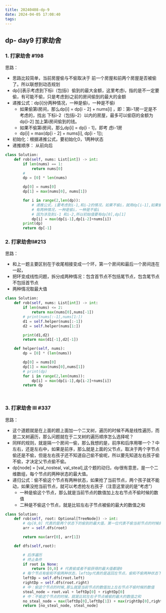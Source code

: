 ```yaml
---
title: 20240408-dp-9
date: 2024-04-05 17:08:40
tags:
---
```



## dp- day9 打家劫舍

### 1. 打家劫舍 #198

思路：
- 思路比较简单，当前房屋偷与不偷取决于 前一个房屋和前两个房屋是否被偷了。所以联想到动态规划
- dp[i]表示考虑到下标i（包括i）偷到的最大金额，这里考虑i，指的是不一定要偷，有可能不偷，只是考虑到i之前的房间偷到的最大的金额
- 递推公式：dp[i]分两种情况，一种是偷i，一种是不偷i
    - 如果偷第i房间，那么dp[i] = dp[i - 2] + nums[i] ，即：第i-1房一定是不考虑的，找出 下标i-2（包括i-2）以内的房屋，最多可以偷窃的金额为dp[i-2] 加上第i房间偷到的钱。
    - 如果不偷第i房间，那么dp[i] = dp[i - 1]，即考 虑i-1房
    - dp[i] = max(dp[i - 2] + nums[i], dp[i - 1]);
- 初始化：根据递推公式，要初始化0，1两种状态
- 递推顺序： 从前向后

```python
class Solution:
    def rob(self, nums: List[int]) -> int:
        if len(nums) == 1:
            return nums[0]
        # 
        dp = [0] * len(nums)

        dp[0] = nums[0]
        dp[1] = max(nums[0], nums[1])

        for i in range(2,len(dp)):
            # 递推公式，i要考虑到i-1,和i-2的情况，如果不偷i，就用dp[i-1],如果偷i就i-2,
            # 有两种情况，一种是偷i，一种是不偷i
            # 因为涉及到i-1 和i-2,所以初始值要有dp[0],dp[1]
            dp[i] = max(dp[i-1],dp[i-2]+nums[i])
        print(dp)
        return dp[-1]
```

### 2. 打家劫舍II#213

思路：
- 和上一题主要区别在于收尾相接变成一个环，第一个房间和最后一个房间连在一起，
- 把环变成线性问题，拆分成两种情况：包含首节点不包括尾节点，包含尾节点不包括首节点
- 两种情况取最大值

```python
class Solution:
    def rob(self, nums: List[int]) -> int:
        if len(nums) <= 2:
            return max(nums[0],nums[-1])
        # print(nums[:-1],nums[1:])
        d1 = self.helper(nums[:-1])
        d2 = self.helper(nums[1:])

        print(d1,d2)
        return max(d1[-1],d2[-1])

    def helper(self, nums):
        dp = [0] * (len(nums))

        dp[0] = nums[0]
        dp[1] = max(nums[0],nums[1])
        # print(dp)
        for i in range(2,len(nums)):
            dp[i] = max(dp[i-1],dp[i-2]+nums[i])
        return dp

        
```

### 3. 打家劫舍 III #337

思路：
- 这个道题就是在上面的题上面加一个二叉树，遍历的时候不再是线性遍历，而是二叉树遍历，那么问题就在于二叉树的遍历顺序怎么选择呢？
- 同样的规则，就是隔一个房间一偷，那么我想的是，前序和后序用哪一个？中左右，还是左右中，如果是前序，那么就是上面的父节点，取决于两个字节点偷还是不偷，但是左右孩子还不知道自己偷不偷呢，所以要先知道左右孩子偷不偷，才决定父节点偷不偷。
- dp[node] = [val_nosteal, val_steal],这个题的动归，dp很有意思，是一个二维数组，每个节点的两种状态的最大值。
- 递归公式：偷不偷这个节点有两种状态，如果抢了当前节点，两个孩子就不能动，如果没抢当前节点，就可以考虑抢左右孩子（注意这里说的是“考虑”）
    - 一种是偷这个节点，那么就是当前节点的数值加上左右节点不偷时候的数值
    - 二种是不偷这个节点，就是比较左右子节点被偷的最大的数值之和



```python
class Solution:
    def rob(self, root: Optional[TreeNode]) -> int:
        # dp[0,0] 代表的是两个状态下的偷到的最大值，第一位代表不偷当前节点的时候的最大的钱币，第二位代表偷当前节点获得的最的的钱币值
        arr = self.dfs(root)

        return max(arr[0], arr[1])

    def dfs(self,root):

        # 后序遍历
        # 终止条件
        if root is None:
            return [0,0] # 代表偷或者不偷获得的最大值都是0
        # 每个节点有偷和不偷两种状态，leftDp代表的是返回左节点，偷和不偷两种状态下对应的最大的钱币
        leftDp = self.dfs(root.left)
        rightDp = self.dfs(root.right)
        # 中：偷这个节点的时候,那么就是当前节点的数值加上左右节点不偷时候的数值
        steal_node = root.val + leftDp[0] + rightDp[0]
        # 中：不偷这个节点的时候，就是比较左右子节点被偷的最大的数值之和
        no_steal_node = max(leftDp[0],leftDp[1]) + max(rightDp[0],rightDp[1])
        return [no_steal_node, steal_node]

```